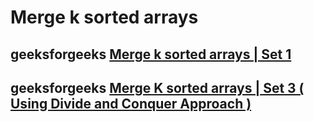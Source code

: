 # Merge k sorted arrays



## geeksforgeeks [Merge k sorted arrays | Set 1](https://www.geeksforgeeks.org/merge-k-sorted-arrays/)





## geeksforgeeks [Merge K sorted arrays | Set 3 ( Using Divide and Conquer Approach )](https://www.geeksforgeeks.org/merge-k-sorted-arrays-set-3-using-divide-and-conquer-approach/)
